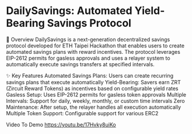 # DailySavings: Automated Yield-Bearing Savings Protocol

🌟 Overview
DailySavings is a next-generation decentralized savings protocol developed for ETH Taipei Hackathon that enables users to create automated savings plans with reward incentives. The protocol leverages EIP-2612 permits for gasless approvals and uses a relayer system to automatically execute savings transfers at specified intervals.

✨ Key Features
Automated Savings Plans: Users can create recurring savings plans that execute automatically
Yield-Bearing: Savers earn ZRT (Zircuit Reward Tokens) as incentives based on configurable yield rates
Gasless Setup: Uses EIP-2612 permits for gasless token approvals
Multiple Intervals: Support for daily, weekly, monthly, or custom time intervals
Zero Maintenance: After setup, the relayer handles all execution automatically
Multiple Token Support: Configurable support for various ERC2



Video To Demo https://youtu.be/17Hvky8uiKo


